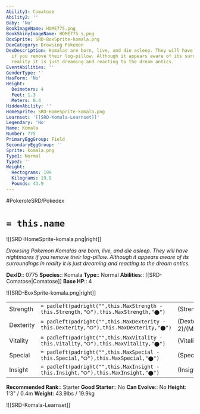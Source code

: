 ```yaml
---
Ability1: Comatose
Ability2: ''
Baby: 'No'
BookImageName: HOME775.png
BookShinyImageName: HOME775_s.png
BoxSprite: SRD-BoxSprite-komala.png
DexCategory: Drowsing Pokemon
DexDescription: Komalas are born, live, and die asleep. They will have nightmares
  if you remove their log-pillow. Although it appears aware of its surroundings in
  reality it is just dreaming and reacting to the dream antics.
EventAbilities: ''
GenderType: ''
HasForm: 'No'
Height:
  Deimeters: 4
  Feet: 1.3
  Meters: 0.4
HiddenAbility: ''
HomeSprite: SRD-HomeSprite-komala.png
Learnset: '[[SRD-Komala-Learnset]]'
Legendary: 'No'
Name: Komala
Number: 775
PrimaryEggGroup: Field
SecondaryEggGroup: ''
Sprite: komala.png
Type1: Normal
Type2: ''
Weight:
  Hectograms: 199
  Kilograms: 19.9
  Pounds: 43.9
---
```


#PokeroleSRD/Pokedex

# `= this.name`

![[SRD-HomeSprite-komala.png|right]]

*Drowsing Pokemon*
*Komalas are born, live, and die asleep. They will have nightmares if you remove their log-pillow. Although it appears aware of its surroundings in reality it is just dreaming and reacting to the dream antics.*

**DexID**:: 0775
**Species**:: Komala
**Type**:: Normal
**Abilities**:: [[SRD-Comatose|Comatose]]
**Base HP**:: 4

![[SRD-BoxSprite-komala.png|right]]

|           |                                                                                        |                                          |
| --------- | -------------------------------------------------------------------------------------- | ---------------------------------------- |
| Strength  | `= padleft(padright("",this.MaxStrength - this.Strength,"⭘"),this.MaxStrength,"⬤")`    | (Strength::3)/(MaxStrength::6)   |
| Dexterity | `= padleft(padright("",this.MaxDexterity - this.Dexterity,"⭘"),this.MaxDexterity,"⬤")` | (Dexterity:: 2)/(MaxDexterity::4) |
| Vitality  | `= padleft(padright("",this.MaxVitality - this.Vitality,"⭘"),this.MaxVitality,"⬤")`    | (Vitality::2)/(MaxVitality::4)   |
| Special   | `= padleft(padright("",this.MaxSpecial - this.Special,"⭘"),this.MaxSpecial,"⬤")`       | (Special::2)/(MaxSpecial::5)     |
| Insight   | `= padleft(padright("",this.MaxInsight - this.Insight,"⭘"),this.MaxInsight,"⬤")`       | (Insight::3)/(MaxInsight::6)     |

**Recommended Rank**:: Starter
**Good Starter**:: No
**Can Evolve**:: No
**Height**: 1'3" / 0.4m
**Weight**: 43.9lbs / 19.9kg

![[SRD-Komala-Learnset]]